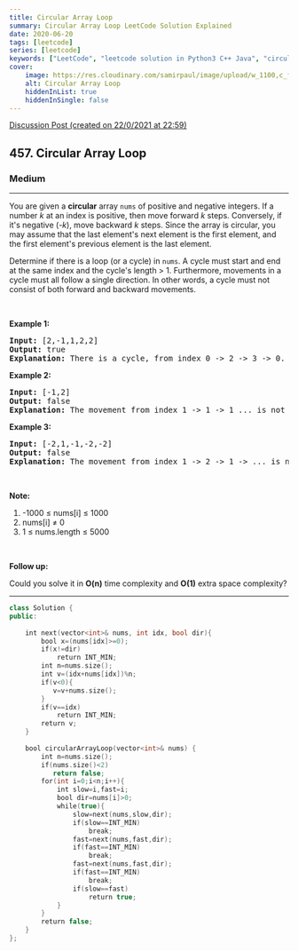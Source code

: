 ```yaml
---
title: Circular Array Loop
summary: Circular Array Loop LeetCode Solution Explained
date: 2020-06-20
tags: [leetcode]
series: [leetcode]
keywords: ["LeetCode", "leetcode solution in Python3 C++ Java", "circular-array-loop LeetCode Solution Explained"]
cover:
    image: https://res.cloudinary.com/samirpaul/image/upload/w_1100,c_fit,co_rgb:FFFFFF,l_text:Arial_75_bold:Circular Array Loop - Solution Explained/problem-solving.webp
    alt: Circular Array Loop
    hiddenInList: true
    hiddenInSingle: false
---
```



[Discussion Post (created on 22/0/2021 at 22:59)](https://leetcode.com/problems/circular-array-loop/discuss/1029672/Fast-and-Slow-Pointer-or-C%2B%2B)  
<h2>457. Circular Array Loop</h2><h3>Medium</h3><hr><div><p>You are given a <b>circular</b> array <code>nums</code> of positive and negative integers. If a number <i>k</i> at an index is positive, then move forward <i>k</i> steps. Conversely, if it's negative (-<i>k</i>), move backward <i>k</i>&nbsp;steps. Since the array is circular, you may assume that the last element's next element is the first element, and the first element's previous element is the last element.</p>

<p>Determine if there is a loop (or a cycle) in <code>nums</code>. A cycle must start and end at the same index and the cycle's length &gt; 1. Furthermore, movements in a cycle must all follow a single direction. In other words, a cycle must not consist of both forward and backward movements.</p>

<p>&nbsp;</p>

<p><b>Example 1:</b></p>

<pre><b>Input:</b> [2,-1,1,2,2]
<b>Output:</b> true
<b>Explanation:</b> There is a cycle, from index 0 -&gt; 2 -&gt; 3 -&gt; 0. The cycle's length is 3.
</pre>

<p><b>Example 2:</b></p>

<pre><b>Input:</b> [-1,2]
<b>Output:</b> false
<b>Explanation:</b> The movement from index 1 -&gt; 1 -&gt; 1 ... is not a cycle, because the cycle's length is 1. By definition the cycle's length must be greater than 1.
</pre>

<p><b>Example 3:</b></p>

<pre><b>Input:</b> [-2,1,-1,-2,-2]
<b>Output:</b> false
<b>Explanation:</b> The movement from index 1 -&gt; 2 -&gt; 1 -&gt; ... is not a cycle, because movement from index 1 -&gt; 2 is a forward movement, but movement from index 2 -&gt; 1 is a backward movement. All movements in a cycle must follow a single direction.</pre>

<p>&nbsp;</p>

<p><b>Note:</b></p>

<ol>
	<li>-1000 ≤&nbsp;nums[i] ≤&nbsp;1000</li>
	<li>nums[i] ≠&nbsp;0</li>
	<li>1 ≤&nbsp;nums.length ≤ 5000</li>
</ol>

<p>&nbsp;</p>

<p><b>Follow up:</b></p>

<p>Could you solve it in <b>O(n)</b> time complexity and&nbsp;<strong>O(1)</strong> extra space complexity?</p></div>

---




```cpp
class Solution {
public:
    
    int next(vector<int>& nums, int idx, bool dir){
        bool x=(nums[idx]>=0);
        if(x!=dir)
            return INT_MIN;
        int n=nums.size();
        int v=(idx+nums[idx])%n;
        if(v<0){
           v=v+nums.size();
        }
        if(v==idx)
            return INT_MIN;
        return v;
    }
    
    bool circularArrayLoop(vector<int>& nums) {
        int n=nums.size();
        if(nums.size()<2)
           return false;
        for(int i=0;i<n;i++){
            int slow=i,fast=i;
            bool dir=nums[i]>0;
            while(true){
                slow=next(nums,slow,dir);
                if(slow==INT_MIN)
                    break;
                fast=next(nums,fast,dir);
                if(fast==INT_MIN)
                    break;
                fast=next(nums,fast,dir);
                if(fast==INT_MIN)
                    break;
                if(slow==fast)
                    return true;
            }
        }
        return false;
    }
};

```
